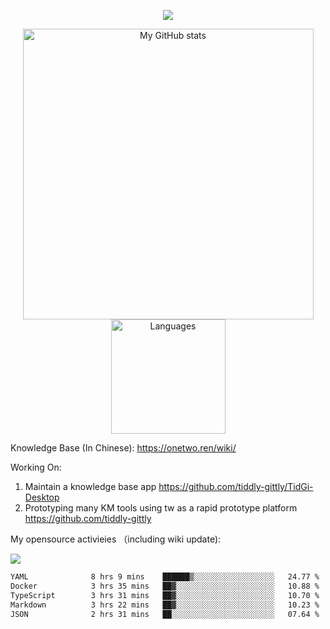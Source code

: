 <a href="https://github.com/linonetwo">
    <p align="center">
        <img src="https://github-profile-trophy.vercel.app/?username=linonetwo&column=7&theme=onedark"/>
    </p>
</a>
<a align="center" href="https://github.com/linonetwo">
  <p align="center">
    <img src="https://github-readme-stats.vercel.app/api?username=linonetwo&show_icons=true&count_private=true" alt="My GitHub stats" width="465"/>
    <img src="https://github-readme-stats.vercel.app/api/top-langs/?username=linonetwo&layout=compact&langs_count=10" alt="Languages" height="183">
  </p>
</a>

Knowledge Base (In Chinese): https://onetwo.ren/wiki/

Working On: 

1. Maintain a knowledge base app https://github.com/tiddly-gittly/TidGi-Desktop
1. Prototyping many KM tools using tw as a rapid prototype platform https://github.com/tiddly-gittly

My opensource activieies （including wiki update):

![](https://visitor-badge.glitch.me/badge?page_id=linonetwo.linonetwo)

<!--START_SECTION:waka-->

```txt
YAML              8 hrs 9 mins    ██████▒░░░░░░░░░░░░░░░░░░   24.77 %
Docker            3 hrs 35 mins   ██▓░░░░░░░░░░░░░░░░░░░░░░   10.88 %
TypeScript        3 hrs 31 mins   ██▓░░░░░░░░░░░░░░░░░░░░░░   10.70 %
Markdown          3 hrs 22 mins   ██▓░░░░░░░░░░░░░░░░░░░░░░   10.23 %
JSON              2 hrs 31 mins   ██░░░░░░░░░░░░░░░░░░░░░░░   07.64 %
```

<!--END_SECTION:waka-->
